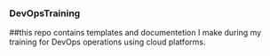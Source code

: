 ### DevOpsTraining
##this repo contains templates and documentetion I make during my training for DevOps operations using cloud platforms.

